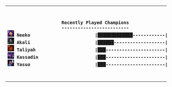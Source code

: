 <table><tr></tr><tr><th><pre>Recently Played Champions
-------------------------
<img src='square_champs/Neeko.png' alt='drawing' width='20'/> Neeko                        |█████████████------------|  50.00%
<img src='square_champs/Akali.png' alt='drawing' width='20'/> Akali                        |██████-------------------|  20.00%
<img src='square_champs/Taliyah.png' alt='drawing' width='20'/> Taliyah                      |███----------------------|  10.00%
<img src='square_champs/Kassadin.png' alt='drawing' width='20'/> Kassadin                     |███----------------------|  10.00%
<img src='square_champs/Yasuo.png' alt='drawing' width='20'/> Yasuo                        |███----------------------|  10.00%
</pre></th><th><pre>Most Played
-----------
<img align='center' src='loading_images/Neeko.png' alt='drawing' width='100'/>
</pre></th></tr></table>
